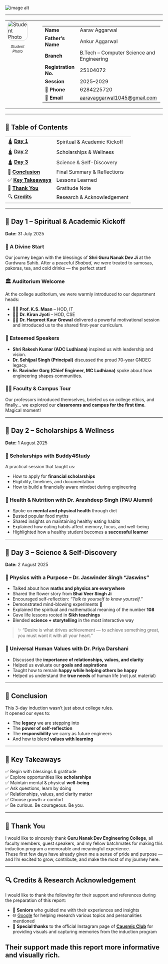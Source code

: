 ![image alt](https://github.com/aarav4518/student-induction-program-gndec-/blob/17a7b6523d54e86d149fe9371d688b9b9afd8e39/ChatGPT%20Image%20Aug%202%2C%202025%20at%2011_23_02%20PM.png) 

---
<table style="border:none;">
  <tr>
    <td style="padding-right:40px;" valign="top">
      <img src="" alt="Student Photo" style="border-radius:12px; border: 1px solid #ccc;">
      <p align="center" style="font-size:12px;"><em>Student Photo</em></p>
    </td>
    <td>
      <table>
        <tr>
          <td><strong>Name</strong></td>
          <td>Aarav Aggarwal</td>
        </tr>
        <tr>
          <td><strong>Father’s Name</strong></td>
          <td>Ankur Aggarwal</td>
        </tr>
        <tr>
          <td><strong>Branch</strong></td>
          <td>B.Tech – Computer Science and Engineering</td>
        </tr>
        <tr>
          <td><strong>Registration No.</strong></td>
          <td>25104072</td>
        </tr>
        <tr>
          <td><strong>Session</strong></td>
          <td>2025–2029</td>
        </tr>
        <tr>
          <td><strong>📱 Phone</strong></td>
          <td>6284225720</td>
        </tr>
        <tr>
          <td><strong>📧 Email</strong></td>
          <td><a href="mailto:aaravaggarwal1045@gmail.com">aaravaggarwal1045@gmail.com</a></td>
        </tr>
      </table>
    </td>
  </tr>
</table>

---

## 📑 Table of Contents

<table>
  <tr>
    <td>🛕 <strong><a href="#day-1--spiritual--academic-kickoff">Day 1</a></strong></td>
    <td>Spiritual & Academic Kickoff</td>
  </tr>
  <tr>
    <td>🛕 <strong><a href="#day-2--scholarships--wellness">Day 2</a></strong></td>
    <td>Scholarships & Wellness</td>
  </tr>
  <tr>
    <td>🛕 <strong><a href="#day-3--science--self-discovery">Day 3</a></strong></td>
    <td>Science & Self-Discovery</td>
  </tr>
  <tr>
    <td>🎯 <strong><a href="#conclusion">Conclusion</a></strong></td>
    <td>Final Summary & Reflections</td>
  </tr>
  <tr>
    <td>✅ <strong><a href="#key-takeaways">Key Takeaways</a></strong></td>
    <td>Lessons Learned</td>
  </tr>
  <tr>
    <td>🙏 <strong><a href="#thank-you">Thank You</a></strong></td>
    <td>Gratitude Note</td>
  </tr>
  <tr>
    <td>🔍 <strong><a href="#credits--research-acknowledgement">Credits</a></strong></td>
    <td>Research & Acknowledgement</td>
  </tr>
</table>

    

___

## 📅 Day 1 – Spiritual & Academic Kickoff  
**Date:** 31 July 2025  

### 🌄 A Divine Start
Our journey began with the blessings of **Shri Guru Nanak Dev Ji** at the Gurdwara Sahib. After a peaceful *Shabad*, we were treated to samosas, pakoras, tea, and cold drinks — the perfect start!

### 🏛️ Auditorium Welcome
At the college auditorium, we were warmly introduced to our department heads:
- 🧑‍🏫 **Prof. K.S. Maan** – HOD, IT  
- 👩‍🏫 **Dr. Kiran Jyoti** – HOD, CSE  
- 👩‍🏫 **Dr. Harpreet Kaur Grewal** delivered a powerful motivational session and introduced us to the shared first-year curriculum.

### 🎤 Esteemed Speakers
- **Shri Rakesh Kumar (ADC Ludhiana)** inspired us with leadership and vision.
- **Dr. Sehijpal Singh (Principal)** discussed the proud 70-year GNDEC legacy.
- **Er. Ravinder Garg (Chief Engineer, MC Ludhiana)** spoke about how engineering shapes communities.

### 👨‍🏫 Faculty & Campus Tour
Our professors introduced themselves, briefed us on college ethics, and finally... we explored our **classrooms and campus for the first time**. Magical moment!

---

## 📅 Day 2 – Scholarships & Wellness  
**Date:** 1 August 2025  

### 💸 Scholarships with Buddy4Study
A practical session that taught us:
- How to apply for **financial scholarships**
- Eligibility, timelines, and documentation
- How to build a financially aware mindset during engineering

### 🍎 Health & Nutrition with Dr. Arashdeep Singh (PAU Alumni)
- Spoke on **mental and physical health** through diet
- Busted popular food myths
- Shared insights on maintaining healthy eating habits
- Explained how eating habits affect memory, focus, and well-being
- Highlighted how a healthy student becomes a **successful learner**

---

## 📅 Day 3 – Science & Self-Discovery  
**Date:** 2 August 2025  

### 🧪 Physics with a Purpose – Dr. Jaswinder Singh “Jaswins”
- Talked about how **maths and physics are everywhere**
- Shared the flower story from **Bhai Veer Singh Ji**
- Encouraged self-reflection: *“Talk to yourself to know yourself.”*
- Demonstrated mind-blowing experiments 🔬
- Explained the spiritual and mathematical meaning of the number **108**
- Gave life lessons rooted in **Sikh teachings**
- Blended **science + storytelling** in the most interactive way

> ✨ “Desire is what drives achievement — to achieve something great, you must want it with all your heart.”  

### 💬 Universal Human Values with Dr. Priya Darshani
- Discussed the **importance of relationships, values, and clarity**
- Helped us evaluate our **goals and aspirations**
- Taught how to remain **happy while helping others be happy**
- Helped us understand the **true needs** of human life (not just material)

---

## 🎯 Conclusion  
This 3-day induction wasn’t just about college rules.  
It opened our eyes to:
- The **legacy** we are stepping into  
- The **power of self-reflection**  
- The **responsibility** we carry as future engineers  
- And how to blend **values with learning**

---

## 🏁 Key Takeaways  
✅ Begin with blessings & gratitude  
✅ Explore opportunities like **scholarships**  
✅ Maintain mental & physical **well-being**  
✅ Ask questions, learn by doing  
✅ Relationships, values, and clarity matter  
✅ Choose growth > comfort  
✅ Be curious. Be courageous. Be you.

---

## 🙏 Thank You  
I would like to sincerely thank **Guru Nanak Dev Engineering College**, all faculty members, guest speakers, and my fellow batchmates for making this induction program a memorable and meaningful experience.  
These first few days have already given me a sense of pride and purpose — and I’m excited to grow, contribute, and make the most of my journey here.

---

## 🔍 Credits & Research Acknowledgement  
I would like to thank the following for their support and references during the preparation of this report:

- 🙏 **Seniors** who guided me with their experiences and insights  
- 🌐 [Google](https://www.google.com) for helping research various topics and personalities mentioned  
- 📸 **Special thanks** to the official Instagram page of [**Causmic Club**](https://www.instagram.com/causmic_club/) for providing visuals and capturing memories from the induction program  

Their support made this report more informative and visually rich.
---

